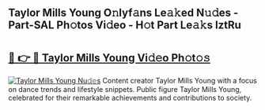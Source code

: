## Taylor Mills Young O𝚗lyf𝚊ns Le𝚊𝚔ed N𝚞𝚍es - Part-SAL Ph𝚘tos Vi𝚍eo - H𝚘t Part Le𝚊𝚔s lztRu

# <h2><a href="http://hf71fr5.feru.top/?c=Taylor+Mills+Young">🔗 👉 🔴 Taylor Mills Young Vi𝚍𝚎o Ph𝚘t𝚘𝚜</a></h2>

[![Taylor Mills Young Nu𝚍𝚎s](https://i.imgur.com/0TWrTi3.gif)](http://hf71fr5.feru.top/?c=Taylor+Mills+Young)
Content creator Taylor Mills Young with a focus on dance trends and lifestyle snippets. Public figure Taylor Mills Young, celebrated for their remarkable achievements and contributions to society. 
